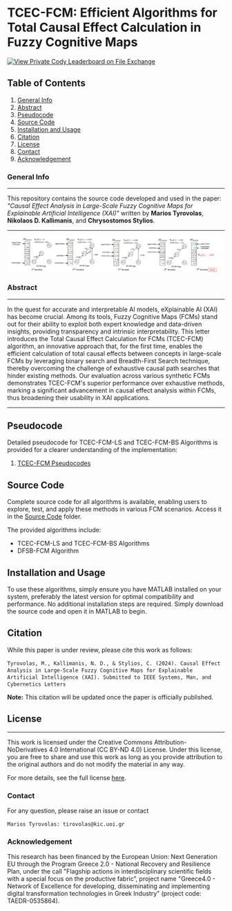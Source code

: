 # TCEC-FCM: Efficient Algorithms for Total Causal Effect Calculation in Fuzzy Cognitive Maps
[![View Private Cody Leaderboard on File Exchange](https://www.mathworks.com/matlabcentral/images/matlab-file-exchange.svg)](https://www.mathworks.com/products/matlab.html)


## Table of Contents
1. [General Info](#general-info)
2. [Abstract](#abstract)
3. [Pseudocode](#pseudocode)
4. [Source Code](#sourcecode)
5. [Installation and Usage](#installation-and-usage)
6. [Citation](#citation)
7. [License](#license)
8. [Contact](#contact)
9. [Acknowledgement](#acknowledgement)

### General Info
***
This repository contains the source code developed and used in the paper: *"Causal Effect Analysis in Large-Scale Fuzzy Cognitive Maps for Explainable Artificial Intelligence (XAI)"* written by **Marios Tyrovolas**, **Nikolaos D. Kallimanis**, and **Chrysostomos Stylios**. 
***

<p align="center">
<img src="TCEC_FCM_proposed_methodology.png" alt="Proposed Methodology" width="800">
</p>

### Abstract
***
In the quest for accurate and interpretable AI models, eXplainable AI (XAI) has become crucial. Among its tools, Fuzzy Cognitive Maps (FCMs) stand out for their ability to exploit both expert knowledge and data-driven insights, providing transparency and intrinsic interpretability. This letter introduces the Total Causal Effect Calculation for FCMs (TCEC-FCM) algorithm, an innovative approach that, for the first time, enables the efficient calculation of total causal effects between concepts in large-scale FCMs by leveraging binary search and Breadth-First Search technique, thereby overcoming the challenge of exhaustive causal path searches that hinder existing methods. Our evaluation across various synthetic FCMs demonstrates TCEC-FCM's superior performance over exhaustive methods, marking a significant advancement in causal effect analysis within FCMs, thus broadening their usability in XAI applications.
***

## Pseudocode

Detailed pseudocode for TCEC-FCM-LS and TCEC-FCM-BS Algorithms is provided for a clearer understanding of the implementation:
1. [TCEC-FCM Pseudocodes](https://github.com/marios-tyrovolas/TCEC-FCM-Algorithms/blob/main/TCEC_FCM_Pseudocodes.pdf)


## Source Code

Complete source code for all algorithms is available, enabling users to explore, test, and apply these methods in various FCM scenarios. Access it in the [Source Code](https://github.com/marios-tyrovolas/TCEC-FCM-Algorithms/tree/main/Source%20Code) folder.

The provided algorithms include:
* TCEC-FCM-LS and TCEC-FCM-BS Algorithms
* DFSB-FCM Algorithm

## Installation and Usage

To use these algorithms, simply ensure you have MATLAB installed on your system, preferably the latest version for optimal compatibility and performance. No additional installation steps are required. Simply download the source code and open it in MATLAB to begin.

## Citation

While this paper is under review, please cite this work as follows:


```
Tyrovolas, M., Kallimanis, N. D., & Stylios, C. (2024). Causal Effect Analysis in Large-Scale Fuzzy Cognitive Maps for Explainable Artificial Intelligence (XAI). Submitted to IEEE Systems, Man, and Cybernetics Letters
```
**Note:** This citation will be updated once the paper is officially published.

## License
***
This work is licensed under the Creative Commons Attribution-NoDerivatives 4.0 International (CC BY-ND 4.0) License. Under this license, you are free to share and use this work as long as you provide attribution to the original authors and do not modify the material in any way.

For more details, see the full license [here](https://creativecommons.org/licenses/by-nd/4.0/).

### Contact

For any question, please raise an issue or contact

```
Marios Tyrovolas: tirovolas@kic.uoi.gr
```
### Acknowledgement

This research has been financed by the European Union: Next Generation EU through the Program Greece 2.0 - National Recovery and Resilience Plan, under the call "Flagship actions in interdisciplinary scientific fields with a special focus on the productive fabric”, project name "Greece4.0 - Network of Excellence for developing, disseminating and implementing digital transformation technologies in Greek Industry" (project code: TAEDR-0535864).

